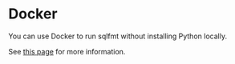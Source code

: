 # Docker

You can use Docker to run sqlfmt without installing Python locally.

See [this page](/getting-started/using-container) for more information.
